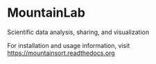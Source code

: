 # MountainLab

Scientific data analysis, sharing, and visualization

For installation and usage information, visit https://mountainsort.readthedocs.org
